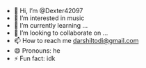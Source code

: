 - 👋 Hi, I’m @Dexter42097
- 👀 I’m interested in music
- 🌱 I’m currently learning ...
- 💞️ I’m looking to collaborate on ...
- 📫 How to reach me darshiltodi@gmail.com
- 😄 Pronouns: he
- ⚡ Fun fact: idk

<!---
Dexter42097/Dexter42097 is a ✨ special ✨ repository because its `README.md` (this file) appears on your GitHub profile.
You can click the Preview link to take a look at your changes.
--->
